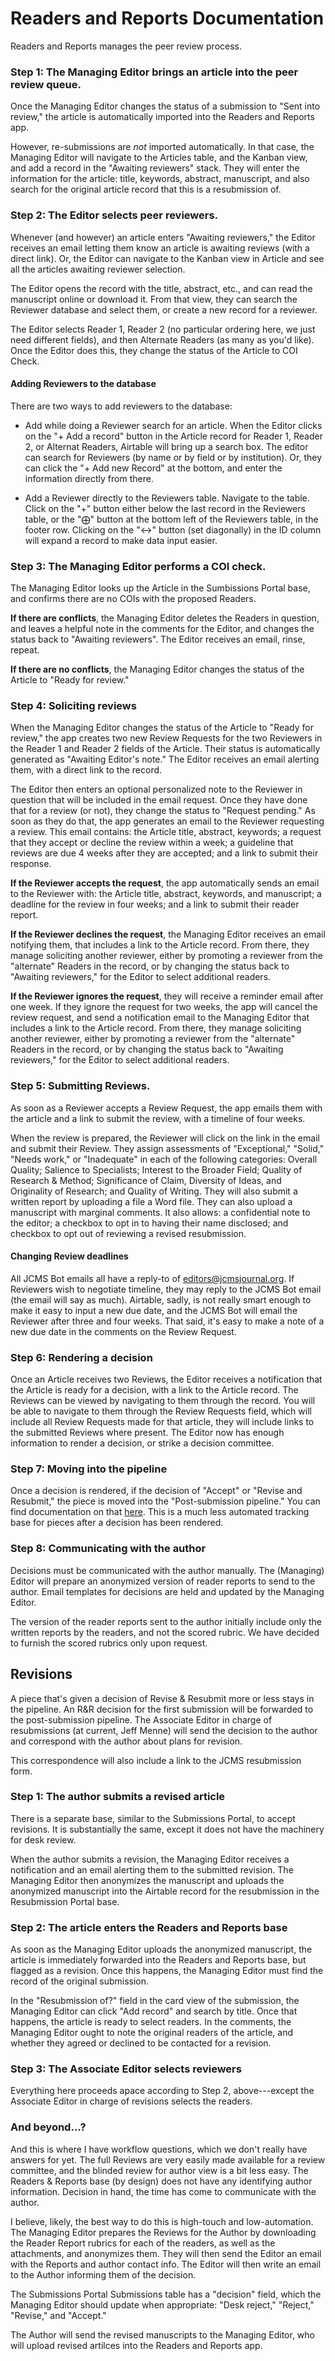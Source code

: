 # Readers and Reports Documentation

Readers and Reports manages the peer review process.

### Step 1: The Managing Editor brings an article into the peer review queue.
Once the Managing Editor changes the status of a submission to "Sent into review," the article is automatically imported into the Readers and Reports app.

However, re-submissions are _not_ imported automatically. In that case, the Managing Editor will navigate to the Articles table, and the Kanban view, and add a record in the "Awaiting reviewers" stack. They will enter the information for the article: title, keywords, abstract, manuscript, and also search for the original article record that this is a resubmission of.

### Step 2: The Editor selects peer reviewers.
Whenever (and however) an article enters "Awaiting reviewers," the Editor receives an email letting them know an article is awaiting reviews (with a direct link). Or, the Editor can navigate to the Kanban view in Article and see all the articles awaiting reviewer selection.

The Editor opens the record with the title, abstract, etc., and can read the manuscript online or download it. From that view, they can search the Reviewer database and select them, or create a new record for a reviewer.

The Editor selects Reader 1, Reader 2 (no particular ordering here, we just need different fields), and then Alternate Readers (as many as you'd like). Once the Editor does this, they change the status of the Article to COI Check.

#### Adding Reviewers to the database
There are two ways to add reviewers to the database:

* Add while doing a Reviewer search for an article. When the Editor clicks on the "+ Add a record" button in the Article record for Reader 1, Reader 2, or Alternat Readers, Airtable will bring up a search box. The editor can search for Reviewers (by name or by field or by institution). Or, they can click the "+ Add new Record" at the bottom, and enter the information directly from there.

* Add a Reviewer directly to the Reviewers table. Navigate to the table. Click on the "+" button either below the last record in the Reviewers table, or the "⨁" button at the bottom left of the Reviewers table, in the footer row. Clicking on the "↔" button (set diagonally) in the ID column will expand a record to make data input easier.

### Step 3: The Managing Editor performs a COI check.
The Managing Editor looks up the Article in the Sumbissions Portal base, and confirms there are no COIs with the proposed Readers.

**If there are conflicts**, the Managing Editor deletes the Readers in question, and leaves a helpful note in the comments for the Editor, and changes the status back to "Awaiting reviewers". The Editor receives an email, rinse, repeat.

**If there are no conflicts**, the Managing Editor changes the status of the Article to "Ready for review."

### Step 4: Soliciting reviews
When the Managing Editor changes the status of the Article to "Ready for review," the app creates two new Review Requests for the two Reviewers in the Reader 1 and Reader 2 fields of the Article. Their status is automatically generated as "Awaiting Editor's note." The Editor receives an email alerting them, with a direct link to the record.

The Editor then enters an optional personalized note to the Reviewer in question that will be included in the email request. Once they have done that for a review (or not), they change the status to "Request pending." As soon as they do that, the app generates an email to the Reviewer requesting a review. This email contains: the Article title, abstract, keywords; a request that they accept or decline the review within a week; a guideline that reviews are due 4 weeks after they are accepted; and a link to submit their response.

**If the Reviewer accepts the request**, the app automatically sends an email to the Reviewer with: the Article title, abstract, keywords, and manuscript; a deadline for the review in four weeks; and a link to submit their reader report.

**If the Reviewer declines the request**, the Managing Editor receives an email notifying them, that includes a link to the Article record. From there, they manage soliciting another reviewer, either by promoting a reviewer from the "alternate" Readers in the record, or by changing the status back to "Awaiting reviewers," for the Editor to select additional readers.

**If the Reviewer ignores the request**, they will receive a reminder email after one week. If they ignore the request for two weeks, the app will cancel the review request, and send a notification email to the Managing Editor that includes a link to the Article record. From there, they manage soliciting another reviewer, either by promoting a reviewer from the "alternate" Readers in the record, or by changing the status back to "Awaiting reviewers," for the Editor to select additional readers.

### Step 5: Submitting Reviews.
As soon as a Reviewer accepts a Review Request, the app emails them with the article and a link to submit the review, with a timeline of four weeks.

When the review is prepared, the Reviewer will click on the link in the email and submit their Review. They assign assessments of "Exceptional," "Solid," "Needs work," or "Inadequate" in each of the following categories: Overall Quality; Salience to Specialists; Interest to the Broader Field; Quality of Research & Method; Significance of Claim, Diversity of Ideas, and Originality of Research; and Quality of Writing. They will also submit a written report by uploading a file a Word file. They can also upload a manuscript with marginal comments. It also allows: a confidential note to the editor; a checkbox to opt in to having their name disclosed; and checkbox to opt out of reviewing a revised resubmission.

#### Changing Review deadlines
All JCMS Bot emails all have a reply-to of editors@jcmsjournal.org. If Reviewers wish to negotiate timeline, they may reply to the JCMS Bot email (the email will say as much). Airtable, sadly, is not really smart enough to make it easy to input a new due date, and the JCMS Bot will email the Reviewer after three and four weeks. That said, it's easy to make a note of a new due date in the comments on the Review Request.

### Step 6: Rendering a decision
Once an Article receives two Reviews, the Editor receives a notification that the Article is ready for a decision, with a link to the Article record. The Reviews can be viewed by navigating to them through the record. You will be able to navigate to them through the Review Requests field, which will include all Review Requests made for that article, they will include links to the submitted Reviews where present. The Editor now has enough information to render a decision, or strike a decision committee.

### Step 7: Moving into the pipeline
Once a decision is rendered, if the decision of "Accept" or "Revise and Resubmit," the piece is moved into the "Post-submission pipeline." You can find documentation on that [here](./post-decision-pipeline.md). This is a much less automated tracking base for pieces after a decision has been rendered.

### Step 8: Communicating with the author
Decisions must be communicated with the author manually. The (Managing) Editor will prepare an anonymized version of reader reports to send to the author. Email templates for decisions are held and updated by the Managing Editor.

The version of the reader reports sent to the author initially include only the written reports by the readers, and not the scored rubric. We have decided to furnish the scored rubrics only upon request.

## Revisions
A piece that's given a decision of Revise & Resubmit more or less stays in the pipeline. An R&R decision for the first submission will be forwarded to the post-submission pipeline. The Associate Editor in charge of resubmissions (at current, Jeff Menne) will send the decision to the author and correspond with the author about plans for revision.

This correspondence will also include a link to the JCMS resubmission form.

### Step 1: The author submits a revised article
There is a separate base, similar to the Submissions Portal, to accept revisions. It is substantially the same, except it does not have the machinery for desk review.

When the author submits a revision, the Managing Editor receives a notification and an email alerting them to the submitted revision. The Managing Editor then anonymizes the manuscript and uploads the anonymized manuscript into the Airtable record for the resubmission in the Resubmission Portal base.

### Step 2: The article enters the Readers and Reports base
As soon as the Managing Editor uploads the anonymized manuscript, the article is immediately forwarded into the Readers and Reports base, but flagged as a revision. Once this happens, the Managing Editor must find the record of the original submission.

In the "Resubmission of?" field in the card view of the submission, the Managing Editor can click "Add record" and search by title. Once that happens, the article is ready to select readers. In the comments, the Managing Editor ought to note the original readers of the article, and whether they agreed or declined to be contacted for a revision.

### Step 3: The Associate Editor selects reviewers
Everything here proceeds apace according to Step 2, above---except the Associate Editor in charge of revisions selects the readers.

### And beyond...?

And this is where I have workflow questions, which we don't really have answers for yet. The full Reviews are very easily made available for a review committee, and the blinded review for author view is a bit less easy. The Readers & Reports base (by design) does not have any identifying author information. Decision in hand, the time has come to communicate with the author.

I believe, likely, the best way to do this is high-touch and low-automation. The Managing Editor prepares the Reviews for the Author by downloading the Reader Report rubrics for each of the readers, as well as the attachments, and anonymizes them. They will then send the Editor an email with the Reports and author contact info. The Editor will then write an email to the Author informing them of the decision.

The Submissions Portal Submissions table has a "decision" field, which the Managing Editor should update when appropriate: "Desk reject," "Reject," "Revise," and "Accept."

The Author will send the revised manuscripts to the Managing Editor, who will upload revised artilces into the Readers and Reports app.